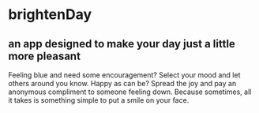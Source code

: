 # brightenDay
## an app designed to make your day just a little more pleasant

Feeling blue and need some encouragement? Select your mood and let others around you know. Happy as can be? Spread the joy 
and pay an anonymous compliment to someone feeling down. Because sometimes, all it takes is something simple to 
put a smile on your face.
